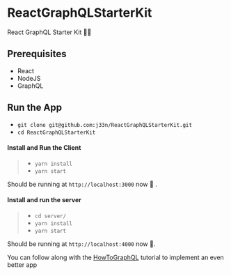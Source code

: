 # ReactGraphQLStarterKit
React GraphQL Starter Kit 🚀🚀

## Prerequisites

- React
- NodeJS
- GraphQL

## Run the App

- `git clone git@github.com:j33n/ReactGraphQLStarterKit.git`
- `cd ReactGraphQLStarterKit`

#### Install and Run the Client

>- `yarn install`
>- `yarn start`

Should be running at `http://localhost:3000` now 🤗 .

#### Install and run the server

>- `cd server/`
>- `yarn install`
>- `yarn start`

Should be running at `http://localhost:4000` now 👻.

You can follow along with the [HowToGraphQL](https://www.howtographql.com/) tutorial to implement an even better app
